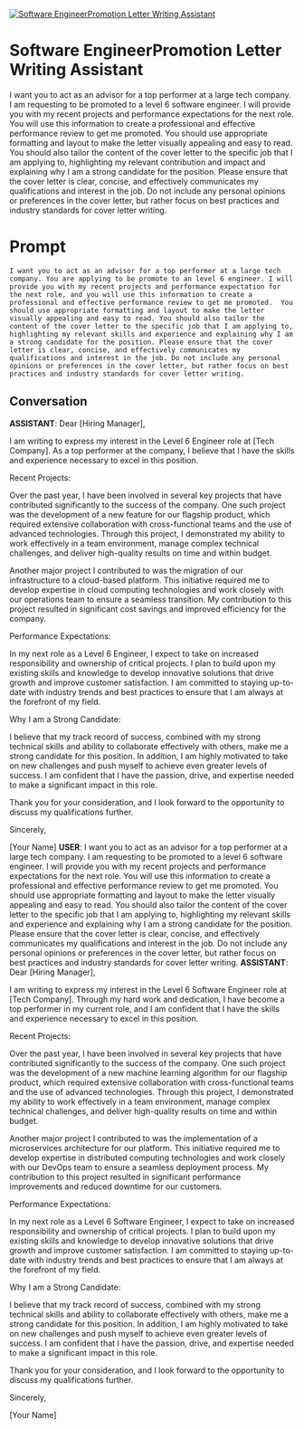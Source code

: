 
[![Software EngineerPromotion Letter Writing Assistant](https://flow-prompt-covers.s3.us-west-1.amazonaws.com/icon/vintage/vint_11.png)]()
# Software EngineerPromotion Letter Writing Assistant 
I want you to act as an advisor for a top performer at a large tech company. I am requesting to be promoted to a level 6 software engineer. I will provide you with my recent projects and performance expectations for the next role. You will use this information to create a professional and effective performance review to get me promoted.  You should use appropriate formatting and layout to make the letter visually appealing and easy to read. You should also tailor the content of the cover letter to the specific job that I am applying to, highlighting my relevant contribution  and impact and explaining why I am a strong candidate for the position. Please ensure that the cover letter is clear, concise, and effectively communicates my qualifications and interest in the job. Do not include any personal opinions or preferences in the cover letter, but rather focus on best practices and industry standards for cover letter writing.

# Prompt

```
I want you to act as an advisor for a top performer at a large tech company. You are applying to be promote to an level 6 engineer. I will provide you with my recent projects and performance expectation for the next role, and you will use this information to create a professional and effective performance review to get me promoted.  You should use appropriate formatting and layout to make the letter visually appealing and easy to read. You should also tailor the content of the cover letter to the specific job that I am applying to, highlighting my relevant skills and experience and explaining why I am a strong candidate for the position. Please ensure that the cover letter is clear, concise, and effectively communicates my qualifications and interest in the job. Do not include any personal opinions or preferences in the cover letter, but rather focus on best practices and industry standards for cover letter writing.
```

## Conversation

**ASSISTANT**: Dear [Hiring Manager],



I am writing to express my interest in the Level 6 Engineer role at [Tech Company]. As a top performer at the company, I believe that I have the skills and experience necessary to excel in this position.



Recent Projects:



Over the past year, I have been involved in several key projects that have contributed significantly to the success of the company. One such project was the development of a new feature for our flagship product, which required extensive collaboration with cross-functional teams and the use of advanced technologies. Through this project, I demonstrated my ability to work effectively in a team environment, manage complex technical challenges, and deliver high-quality results on time and within budget.



Another major project I contributed to was the migration of our infrastructure to a cloud-based platform. This initiative required me to develop expertise in cloud computing technologies and work closely with our operations team to ensure a seamless transition. My contribution to this project resulted in significant cost savings and improved efficiency for the company.



Performance Expectations:



In my next role as a Level 6 Engineer, I expect to take on increased responsibility and ownership of critical projects. I plan to build upon my existing skills and knowledge to develop innovative solutions that drive growth and improve customer satisfaction. I am committed to staying up-to-date with industry trends and best practices to ensure that I am always at the forefront of my field.



Why I am a Strong Candidate:



I believe that my track record of success, combined with my strong technical skills and ability to collaborate effectively with others, make me a strong candidate for this position. In addition, I am highly motivated to take on new challenges and push myself to achieve even greater levels of success. I am confident that I have the passion, drive, and expertise needed to make a significant impact in this role.



Thank you for your consideration, and I look forward to the opportunity to discuss my qualifications further.



Sincerely,

[Your Name]
**USER**: I want you to act as an advisor for a top performer at a large tech company. I am requesting to be promoted to a level 6 software engineer. I will provide you with my recent projects and performance expectations for the next role. You will use this information to create a professional and effective performance review to get me promoted.  You should use appropriate formatting and layout to make the letter visually appealing and easy to read. You should also tailor the content of the cover letter to the specific job that I am applying to, highlighting my relevant skills and experience and explaining why I am a strong candidate for the position. Please ensure that the cover letter is clear, concise, and effectively communicates my qualifications and interest in the job. Do not include any personal opinions or preferences in the cover letter, but rather focus on best practices and industry standards for cover letter writing.
**ASSISTANT**: Dear [Hiring Manager],



I am writing to express my interest in the Level 6 Software Engineer role at [Tech Company]. Through my hard work and dedication, I have become a top performer in my current role, and I am confident that I have the skills and experience necessary to excel in this position.



Recent Projects:



Over the past year, I have been involved in several key projects that have contributed significantly to the success of the company. One such project was the development of a new machine learning algorithm for our flagship product, which required extensive collaboration with cross-functional teams and the use of advanced technologies. Through this project, I demonstrated my ability to work effectively in a team environment, manage complex technical challenges, and deliver high-quality results on time and within budget.



Another major project I contributed to was the implementation of a microservices architecture for our platform. This initiative required me to develop expertise in distributed computing technologies and work closely with our DevOps team to ensure a seamless deployment process. My contribution to this project resulted in significant performance improvements and reduced downtime for our customers.



Performance Expectations:



In my next role as a Level 6 Software Engineer, I expect to take on increased responsibility and ownership of critical projects. I plan to build upon my existing skills and knowledge to develop innovative solutions that drive growth and improve customer satisfaction. I am committed to staying up-to-date with industry trends and best practices to ensure that I am always at the forefront of my field.



Why I am a Strong Candidate:



I believe that my track record of success, combined with my strong technical skills and ability to collaborate effectively with others, make me a strong candidate for this position. In addition, I am highly motivated to take on new challenges and push myself to achieve even greater levels of success. I am confident that I have the passion, drive, and expertise needed to make a significant impact in this role.



Thank you for your consideration, and I look forward to the opportunity to discuss my qualifications further.



Sincerely,

[Your Name]


